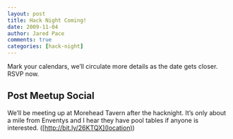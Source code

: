 ```yaml
---
layout: post
title: Hack Night Coming!
date: 2009-11-04
author: Jared Pace
comments: true
categories: [hack-night]
---
```


Mark your calendars, we’ll circulate more details as the date gets closer. RSVP now.

## Post Meetup Social

We’ll be meeting up at Morehead Tavern after the hacknight. It’s only about a mile from Enventys and I hear they have pool tables if anyone is interested. ([http://bit.ly/26KTQX](location))
